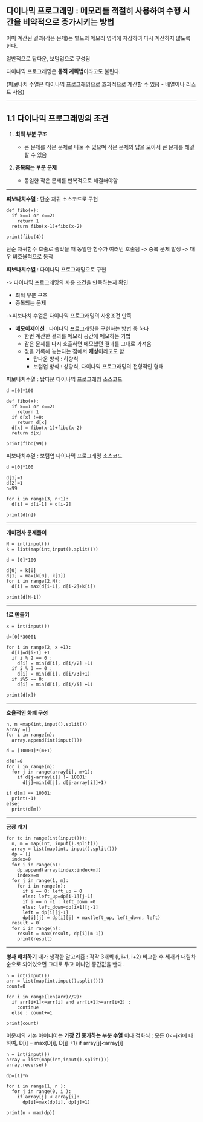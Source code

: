 다이나믹 프로그래밍 : 메모리를 적절히 사용하여 수행 시간을 비약적으로 증가시키는 방법
---
이미 계산된 결과(작은 문제)는 별도의 메모리 영역에 저장하여 다시 계산하지 않도록 한다.

일반적으로 탑다운, 보텀업으로 구성됨

다이나믹 프로그래밍은 **동적 계획법**이라고도 불린다.
  
(피보나치 수열은 다이나믹 프로그래밍으로 효과적으로 계산할 수 있음 - 배열이나 리스트 사용)

***


1.1 다이나믹 프로그래밍의 조건
---

1. **최적 부분 구조**
   *  큰 문제를 작은 문제로 나눌 수 있으며 작은 문제의 답을 모아서 큰 문제를 해결 할 수 있음

2. **중복되는 부분 문제**
   * 동일한 작은 문제를 반복적으로 해결해야함

***

**피보나치수열** : 단순 재귀 소스코드로 구현
```
def fibo(x):
  if x==1 or x==2:
    return 1
  return fibo(x-1)+fibo(x-2)

print(fibo(4))
```
단순 재귀함수 호출로 풀었을 때 동일한 함수가 여러번 호출됨 -> 중복 문제 발생 -> 매우 비효율적으로 동작

**피보나치수열** : 다이나믹 프로그래밍으로 구현

-> 다이나믹 프로그래밍의 사용 조건을 만족하는지 확인

  * 최적 부분 구조
  * 중복되는 문제
  
->피보나치 수열은 다이나믹 프로그래밍의 사용조건 만족

* **메모이제이션** : 다이나믹 프로그래밍을 구현하는 방법 중 하나
  * 한번 계산한 결과를 메모리 공간에 메모하는 기법
  * 같은 문제를 다시 호출하면 메모했던 결과를 그대로 가져옴
  * 값을 기록해 놓는다는 점에서 **캐싱**이라고도 함
    * 탑다운 방식 : 하향식
    * 보텀업 방식 : 상향식, 다이나믹 프로그래밍의 전형적인 형태

피보나치수열 : 탑다운 다이나믹 프로그래밍 소스코드
```
d =[0]*100

def fibo(x):
  if x==1 or x==2:
    return 1
  if d[x] !=0:
    return d[x]
  d[x] = fibo(x-1)+fibo(x-2)
  return d[x]

print(fibo(99))
```

피보나치수열 : 보텀업 다이나믹 프로그래밍 소스코드
```
d =[0]*100

d[1]=1
d[2]=1
n=99

for i in range(3, n+1):
  d[i] = d[i-1] + d[i-2]

print(d[n])
```

* * *

**개미전사 문제풀이**
```
N = int(input())
k = list(map(int,input().split()))

d = [0]*100

d[0] = k[0]
d[1] = max(k[0], k[1])
for i in range(2,N):
  d[i] = max(d[i-1], d[i-2]+k[i])

print(d[N-1])
```

* * *

**1로 만들기**
```
x = int(input())

d=[0]*30001

for i in range(2, x +1):
  d[i]=d[i-1] +1
  if i % 2 == 0 :
    d[i] = min(d[i], d[i//2] +1)
  if i % 3 == 0 :
    d[i] = min(d[i], d[i//3]+1)
  if i%5 == 0:
    d[i] = min(d[i], d[i//5] +1)

print(d[x])
```

* * *

**효율적인 화폐 구성**
```
n, m =map(int,input().split())
array =[]
for i in range(n):
  array.append(int(input()))

d = [10001]*(m+1)

d[0]=0
for i in range(n):
  for j in range(array[i], m+1):
    if d[j-array[i]] != 10001:
      d[j]=min(d[j], d[j-array[i]]+1)

if d[m] == 10001:
  print(-1)
else:
  print(d[m])
  ```

* * *

**금광 캐기**
```
for tc in range(int(input())):
  n, m = map(int, input().split())
  array = list(map(int, input().split()))
  dp = []
  index=0
  for i in range(n):
    dp.append(array[index:index+m])
    index+=m
  for j in range(1, m):
    for i in range(n):
      if i == 0: left_up = 0
      else: left_up=dp[i-1][j-1]
      if i == n -1 : left_down =0
      else: left_down=dp[i+1][j-1]
      left = dp[i][j-1]
      dp[i][j] = dp[i][j] + max(left_up, left_down, left)
  result = 0
  for i in range(n):
    result = max(result, dp[i][m-1])
    print(result)
```

* * *

**병사 배치하기**
내가 생각한 알고리즘 : 각각 3개씩 (i, i+1, i+2) 비교한 후 세개가 내림차순으로 되어있으면 그대로 두고 아니면 중간값을 뺀다.
```
n = int(input())
arr = list(map(int,input().split()))
count=0

for i in range(len(arr)//2):
  if arr[i+1]<=arr[i] and arr[i+1]>=arr[i+2] :
    continue
  else : count+=1

print(count)
```
이문제의 기본 아이디어는 **가장 긴 증가하는 부분 수열** 이다
점화식 : 모든 0<=j<i에 대하여, D[i] = max(D[i], D[j] +1) if array[j]<array[i]
```
n = int(input())
array = list(map(int,input().split()))
array.reverse()

dp=[1]*n

for i in range(1, n ):
  for j in range(0, i ):
    if array[j] < array[i]:
      dp[i]=max(dp[i], dp[j]+1)

print(n - max(dp))
```

